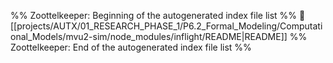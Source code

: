 %% Zoottelkeeper: Beginning of the autogenerated index file list  %%
📄 [[projects/AUTX/01_RESEARCH_PHASE_1/P6.2_Formal_Modeling/Computational_Models/mvu2-sim/node_modules/inflight/README|README]]
%% Zoottelkeeper: End of the autogenerated index file list  %%
